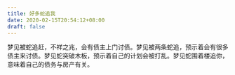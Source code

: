 ```yaml
---
title: 好多蛇追我
date: 2020-02-15T20:54:12+08:00
draft: false
---
```


梦见被蛇追赶，不祥之兆，会有债主上门讨债。梦见被两条蛇追，预示着会有很多债主来讨债。梦见蛇突破木板，预示着自己的计划会被打乱。梦见蛇围着楼追你，意味着自己的债务与房产有关。